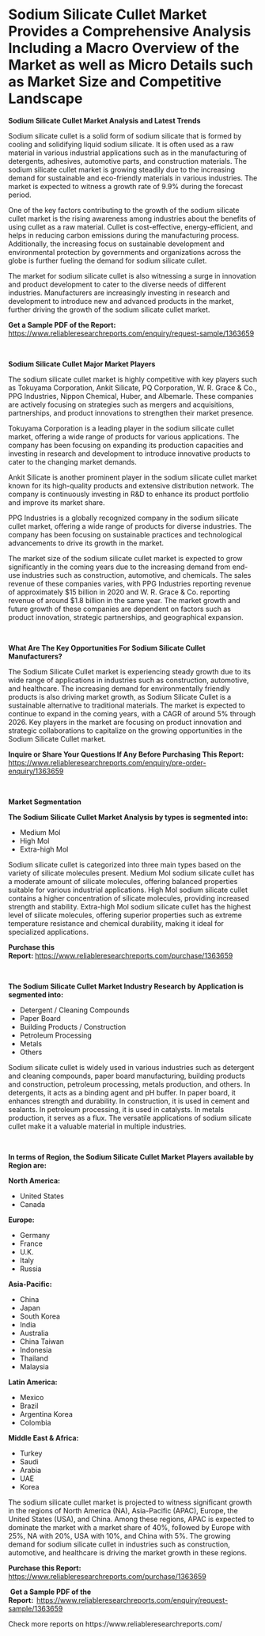 <p><h1>Sodium Silicate Cullet Market Provides a Comprehensive Analysis Including a Macro Overview of the Market as well as Micro Details such as Market Size and Competitive Landscape</h1></p><p><strong>Sodium Silicate Cullet Market Analysis and Latest Trends</strong></p>
<p><p>Sodium silicate cullet is a solid form of sodium silicate that is formed by cooling and solidifying liquid sodium silicate. It is often used as a raw material in various industrial applications such as in the manufacturing of detergents, adhesives, automotive parts, and construction materials. The sodium silicate cullet market is growing steadily due to the increasing demand for sustainable and eco-friendly materials in various industries. The market is expected to witness a growth rate of 9.9% during the forecast period.</p><p>One of the key factors contributing to the growth of the sodium silicate cullet market is the rising awareness among industries about the benefits of using cullet as a raw material. Cullet is cost-effective, energy-efficient, and helps in reducing carbon emissions during the manufacturing process. Additionally, the increasing focus on sustainable development and environmental protection by governments and organizations across the globe is further fueling the demand for sodium silicate cullet.</p><p>The market for sodium silicate cullet is also witnessing a surge in innovation and product development to cater to the diverse needs of different industries. Manufacturers are increasingly investing in research and development to introduce new and advanced products in the market, further driving the growth of the sodium silicate cullet market.</p></p>
<p><strong>Get a Sample PDF of the Report:&nbsp;</strong> <a href="https://www.reliableresearchreports.com/enquiry/request-sample/1363659">https://www.reliableresearchreports.com/enquiry/request-sample/1363659</a></p>
<p>&nbsp;</p>
<p><strong>Sodium Silicate Cullet Major Market Players</strong></p>
<p><p>The sodium silicate cullet market is highly competitive with key players such as Tokuyama Corporation, Ankit Silicate, PQ Corporation, W. R. Grace & Co., PPG Industries, Nippon Chemical, Huber, and Albemarle. These companies are actively focusing on strategies such as mergers and acquisitions, partnerships, and product innovations to strengthen their market presence.</p><p>Tokuyama Corporation is a leading player in the sodium silicate cullet market, offering a wide range of products for various applications. The company has been focusing on expanding its production capacities and investing in research and development to introduce innovative products to cater to the changing market demands.</p><p>Ankit Silicate is another prominent player in the sodium silicate cullet market known for its high-quality products and extensive distribution network. The company is continuously investing in R&D to enhance its product portfolio and improve its market share.</p><p>PPG Industries is a globally recognized company in the sodium silicate cullet market, offering a wide range of products for diverse industries. The company has been focusing on sustainable practices and technological advancements to drive its growth in the market.</p><p>The market size of the sodium silicate cullet market is expected to grow significantly in the coming years due to the increasing demand from end-use industries such as construction, automotive, and chemicals. The sales revenue of these companies varies, with PPG Industries reporting revenue of approximately $15 billion in 2020 and W. R. Grace & Co. reporting revenue of around $1.8 billion in the same year. The market growth and future growth of these companies are dependent on factors such as product innovation, strategic partnerships, and geographical expansion.</p></p>
<p>&nbsp;</p>
<p><strong>What Are The Key Opportunities For Sodium Silicate Cullet Manufacturers?</strong></p>
<p><p>The Sodium Silicate Cullet market is experiencing steady growth due to its wide range of applications in industries such as construction, automotive, and healthcare. The increasing demand for environmentally friendly products is also driving market growth, as Sodium Silicate Cullet is a sustainable alternative to traditional materials. The market is expected to continue to expand in the coming years, with a CAGR of around 5% through 2026. Key players in the market are focusing on product innovation and strategic collaborations to capitalize on the growing opportunities in the Sodium Silicate Cullet market.</p></p>
<p><strong>Inquire or Share Your Questions If Any Before Purchasing This Report:</strong> <a href="https://www.reliableresearchreports.com/enquiry/pre-order-enquiry/1363659">https://www.reliableresearchreports.com/enquiry/pre-order-enquiry/1363659</a></p>
<p>&nbsp;</p>
<p><strong>Market Segmentation</strong></p>
<p><strong>The Sodium Silicate Cullet Market Analysis by types is segmented into:</strong></p>
<p><ul><li>Medium Mol</li><li>High Mol</li><li>Extra-high Mol</li></ul></p>
<p><p>Sodium silicate cullet is categorized into three main types based on the variety of silicate molecules present. Medium Mol sodium silicate cullet has a moderate amount of silicate molecules, offering balanced properties suitable for various industrial applications. High Mol sodium silicate cullet contains a higher concentration of silicate molecules, providing increased strength and stability. Extra-high Mol sodium silicate cullet has the highest level of silicate molecules, offering superior properties such as extreme temperature resistance and chemical durability, making it ideal for specialized applications.</p></p>
<p><strong>Purchase this Report:&nbsp;</strong><a href="https://www.reliableresearchreports.com/purchase/1363659">https://www.reliableresearchreports.com/purchase/1363659</a></p>
<p>&nbsp;</p>
<p><strong>The Sodium Silicate Cullet Market Industry Research by Application is segmented into:</strong></p>
<p><ul><li>Detergent / Cleaning Compounds</li><li>Paper Board</li><li>Building Products / Construction</li><li>Petroleum Processing</li><li>Metals</li><li>Others</li></ul></p>
<p><p>Sodium silicate cullet is widely used in various industries such as detergent and cleaning compounds, paper board manufacturing, building products and construction, petroleum processing, metals production, and others. In detergents, it acts as a binding agent and pH buffer. In paper board, it enhances strength and durability. In construction, it is used in cement and sealants. In petroleum processing, it is used in catalysts. In metals production, it serves as a flux. The versatile applications of sodium silicate cullet make it a valuable material in multiple industries.</p></p>
<p>&nbsp;</p>
<p><strong>In terms of Region, the Sodium Silicate Cullet Market Players available by Region are:</strong></p>
<p>
    <p> <strong> North America: </strong>
        <ul>
            <li>United States</li>
            <li>Canada</li>
        </ul>
        </p> 
    <p> <strong> Europe: </strong>
        <ul>
            <li>Germany</li>
            <li>France</li>
            <li>U.K.</li>
            <li>Italy</li>
            <li>Russia</li>
        </ul>
        </p> 
    <p> <strong> Asia-Pacific: </strong>
        <ul>
            <li>China</li>
            <li>Japan</li>
            <li>South Korea</li>
            <li>India</li>
            <li>Australia</li>
            <li>China Taiwan</li>
            <li>Indonesia</li>
            <li>Thailand</li>
            <li>Malaysia</li>
        </ul>
        </p> 
    <p> <strong> Latin America: </strong>
        <ul>
            <li>Mexico</li>
            <li>Brazil</li>
            <li>Argentina Korea</li>
            <li>Colombia</li>
        </ul>
        </p> 
    <p> <strong> Middle East & Africa: </strong>
        <ul>
            <li>Turkey</li>
            <li>Saudi</li>
            <li>Arabia</li>
            <li>UAE</li>
            <li>Korea</li>
        </ul>
    </p>
    </p>
<p><p>The sodium silicate cullet market is projected to witness significant growth in the regions of North America (NA), Asia-Pacific (APAC), Europe, the United States (USA), and China. Among these regions, APAC is expected to dominate the market with a market share of 40%, followed by Europe with 25%, NA with 20%, USA with 10%, and China with 5%. The growing demand for sodium silicate cullet in industries such as construction, automotive, and healthcare is driving the market growth in these regions.</p></p>
<p><strong>Purchase this Report: </strong><a href="https://www.reliableresearchreports.com/purchase/1363659">https://www.reliableresearchreports.com/purchase/1363659</a></p>
<p>&nbsp;<strong>Get a Sample PDF of the Report:&nbsp;&nbsp;</strong><a href="https://www.reliableresearchreports.com/enquiry/request-sample/1363659">https://www.reliableresearchreports.com/enquiry/request-sample/1363659</a></p>
<p><strong></strong></p>
<p>Check more reports on https://www.reliableresearchreports.com/</p>